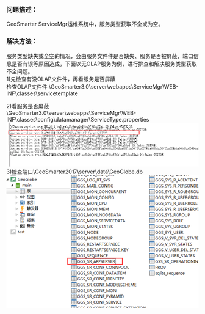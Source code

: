 ### 问题描述： ###

GeoSmarter ServiceMgr运维系统中，服务类型获取不全或为空。


### 解决方法： ###
服务类型缺失或全空的情况，会由服务文件件是否缺失、服务是否被屏蔽，端口信息是否有误等原因造成，下面以无OLAP服务为例，进行排查和解决服务类型获取不全问题。  
1)先检查有没OLAP文件件，再看服务是否屏蔽  
检查OLAP文件件
\GeoSmarter3.0\server\webapps\ServiceMgr\WEB-INF\classes\servicetemplate 
 
2)看服务是否屏蔽  
\GeoSmarter3.0\server\webapps\ServiceMgr\WEB-INF\classes\config\datamanager\ServiceType.properties   
![](picture/p1.png)    
3)检查端口\GeoSmarter2017\server\data\GeoGlobe.db  
![](picture/p2.png)   
